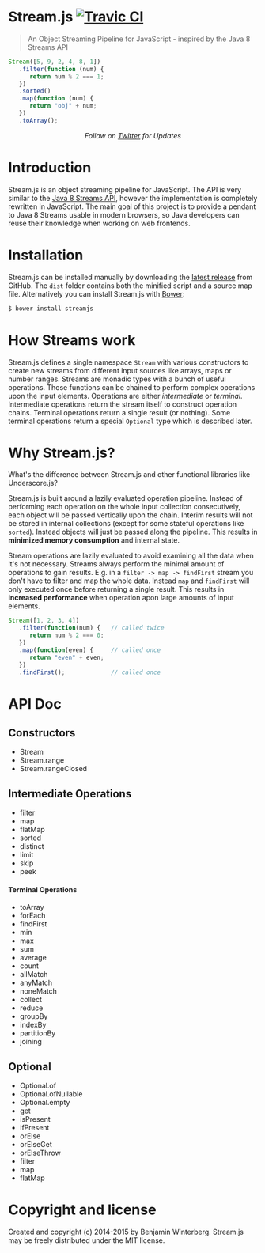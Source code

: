 Stream.js [![Travic CI](https://travis-ci.org/winterbe/streamjs.svg?branch=master)](https://travis-ci.org/winterbe/streamjs)
========================

> An Object Streaming Pipeline for JavaScript - inspired by the Java 8 Streams API

```javascript
Stream([5, 9, 2, 4, 8, 1])
   .filter(function (num) {
      return num % 2 === 1;
   })
   .sorted()
   .map(function (num) {
      return "obj" + num;
   })
   .toArray();
```

<p align="center">
   <i>Follow on <a href="https://twitter.com/benontherun">Twitter</a> for Updates</i>
</p>

# Introduction

Stream.js is an object streaming pipeline for JavaScript. The API is very similar to the [Java 8 Streams API](http://winterbe.com/posts/2014/07/31/java8-stream-tutorial-examples/), however the implementation is completely rewritten in JavaScript. The main goal of this project is to provide a pendant to Java 8 Streams usable in modern browsers, so Java developers can reuse their knowledge when working on web frontends.

# Installation

Stream.js can be installed manually by downloading the [latest release](https://github.com/winterbe/streamjs/releases) from GitHub. The `dist` folder contains both the minified script and a source map file. Alternatively you can install Stream.js with [Bower](http://bower.io/):

```bash
$ bower install streamjs
```

# How Streams work

Stream.js defines a single namespace `Stream` with various constructors to create new streams from different input sources like arrays, maps or number ranges. Streams are monadic types with a bunch of useful operations. Those functions can be chained to perform complex operations upon the input elements. Operations are either *intermediate* or *terminal*. Intermediate operations return the stream itself to construct operation chains. Terminal operations return a single result (or nothing). Some terminal operations return a special `Optional` type which is described later.

# Why Stream.js?

What's the difference between Stream.js and other functional libraries like Underscore.js?

Stream.js is built around a lazily evaluated operation pipeline. Instead of performing each operation  on the whole input collection consecutively, each object will be passed vertically upon the chain. Interim results will not be stored in internal collections (except for some stateful operations like `sorted`). Instead objects will just be passed along the pipeline. This results in **minimized memory consumption** and internal state.

Stream operations are lazily evaluated to avoid examining all the data when it's not necessary. Streams always perform the minimal amount of operations to gain results. E.g. in a `filter -> map -> findFirst` stream you don't have to filter and map the whole data. Instead `map` and `findFirst` will only executed once before returning a single result. This results in **increased performance** when operation apon large amounts of input elements.

```js
Stream([1, 2, 3, 4])
   .filter(function(num) {   // called twice
      return num % 2 === 0;
   })
   .map(function(even) {     // called once
      return "even" + even;
   })
   .findFirst();             // called once
```

# API Doc

## Constructors

- Stream
- Stream.range
- Stream.rangeClosed

## Intermediate Operations

- filter
- map
- flatMap
- sorted
- distinct
- limit
- skip
- peek

#### Terminal Operations

- toArray
- forEach
- findFirst
- min
- max
- sum
- average
- count
- allMatch
- anyMatch
- noneMatch
- collect
- reduce
- groupBy
- indexBy
- partitionBy
- joining
 
## Optional

- Optional.of
- Optional.ofNullable
- Optional.empty
- get
- isPresent
- ifPresent
- orElse
- orElseGet
- orElseThrow
- filter
- map
- flatMap


# Copyright and license

Created and copyright (c) 2014-2015 by Benjamin Winterberg. Stream.js may be freely distributed under the MIT license.
